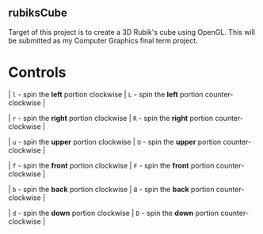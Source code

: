 ## rubiksCube
Target of this project is to create a 3D Rubik's cube using OpenGL.
This will be submitted as my Computer Graphics final term project.

# Controls

 | `l` - spin the **left** portion clockwise  | `L` - spin the **left** portion counter-clockwise  | 
                                                 
 | `r` - spin the **right** portion clockwise | `R` - spin the **right** portion counter-clockwise | 
                                                 
 | `u` - spin the **upper** portion clockwise | `U` - spin the **upper** portion counter-clockwise | 
                                                 
 | `f` - spin the **front** portion clockwise | `F` - spin the **front** portion counter-clockwise | 
                                                 
 | `b` - spin the **back** portion clockwise  | `B` - spin the **back** portion counter-clockwise  | 
                                                 
 | `d` - spin the **down** portion clockwise  | `D` - spin the **down** portion counter-clockwise  | 


